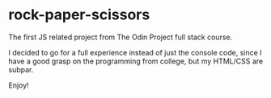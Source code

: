 # rock-paper-scissors

The first JS related project from The Odin Project full stack course. 

I decided to go for a full experience instead of just the console code, since I have a good grasp on the programming from college, but my HTML/CSS are subpar. 

Enjoy! 